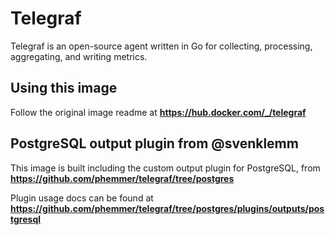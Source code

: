 # Telegraf

Telegraf is an open-source agent written in Go for collecting, processing, aggregating, and writing metrics.

## Using this image

Follow the original image readme at **https://hub.docker.com/_/telegraf**

## PostgreSQL output plugin from @svenklemm

This image is built including the custom output plugin for PostgreSQL, from **https://github.com/phemmer/telegraf/tree/postgres**

Plugin usage docs can be found at **https://github.com/phemmer/telegraf/tree/postgres/plugins/outputs/postgresql**
